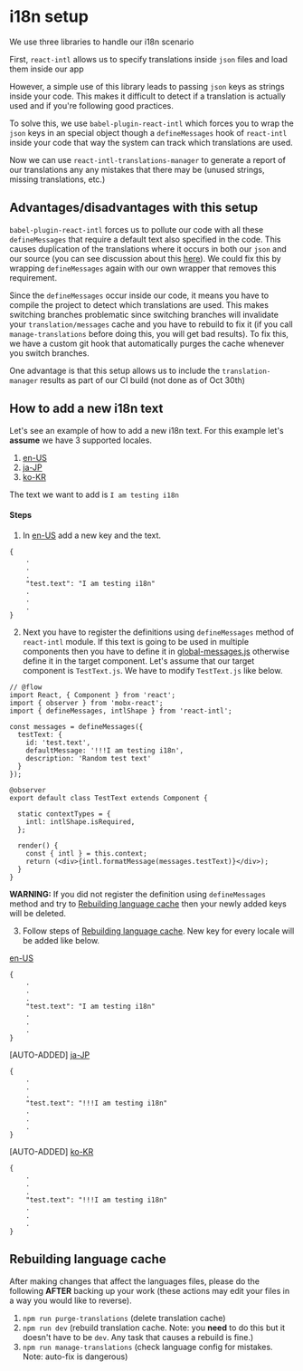 # i18n setup

We use three libraries to handle our i18n scenario

First, `react-intl` allows us to specify translations inside `json` files and load them inside our app

However, a simple use of this library leads to passing `json` keys as strings inside your code. This makes it difficult to detect if a translation is actually used and if you're following good practices. 

To solve this, we use `babel-plugin-react-intl` which forces you to wrap the `json` keys in an special object though a `defineMessages` hook of `react-intl` inside your code that way the system can track which translations are used.

Now we can use `react-intl-translations-manager` to generate a report of our translations any any mistakes that there may be (unused strings, missing translations, etc.)

## Advantages/disadvantages with this setup

`babel-plugin-react-intl` forces us to pollute our code with all these `defineMessages` that require a default text also specified in the code. This causes duplication of the translations where it occurs in both our `json` and our source (you can see discussion about this [here](https://github.com/yahoo/babel-plugin-react-intl/issues/43)). We could fix this by wrapping `defineMessages` again with our own wrapper that removes this requirement.

Since the `defineMessages` occur inside our code, it means you have to compile the project to detect which translations are used. This makes switching branches problematic since switching branches will invalidate your `translation/messages` cache and you have to rebuild to fix it (if you call `manage-translations` before doing this, you will get bad results). To fix this, we have a custom git hook that automatically purges the cache whenever you switch branches.

One advantage is that this setup allows us to include the `translation-manager` results as part of our CI build (not done as of Oct 30th)

## How to add a new i18n text

Let's see an example of how to add a new i18n text. For this example let's **assume** we have 3 supported locales.
1. [en-US](https://github.com/Emurgo/yoroi-mobile/blob/develop/src/i18n/locales/en-US.json)
2. [ja-JP](https://github.com/Emurgo/yoroi-mobile/blob/develop/src/i18n/locales/ja-JP.json)
3. [ko-KR](https://github.com/Emurgo/yoroi-mobile/blob/develop/src/i18n/locales/ko-KR.json)

The text we want to add is `I am testing i18n`

#### Steps
1. In [en-US](https://github.com/Emurgo/yoroi-mobile/blob/develop/src/i18n/locales/en-US.json) add a new key and the text.
```
{
    .
    .
    .
    "test.text": "I am testing i18n"
    .
    .
    .
}
```

2. Next you have to register the definitions using `defineMessages` method of `react-intl` module. If this text is going to be used in multiple components then you have to define it in [global-messages.js](https://github.com/Emurgo/yoroi-mobile/blob/develop/src/i18n/global-messages.js) otherwise define it in the target component. Let's assume that our target component is `TestText.js`. We have to modify `TestText.js` like below.
```
// @flow
import React, { Component } from 'react';
import { observer } from 'mobx-react';
import { defineMessages, intlShape } from 'react-intl';

const messages = defineMessages({
  testText: {
    id: 'test.text',
    defaultMessage: '!!!I am testing i18n',
    description: 'Random test text'
  }
});

@observer
export default class TestText extends Component {

  static contextTypes = {
    intl: intlShape.isRequired,
  };

  render() {
    const { intl } = this.context;
    return (<div>{intl.formatMessage(messages.testText)}</div>);
  }
}
```

**WARNING:** If you did not register the definition using `defineMessages` method and try to [Rebuilding language cache](https://github.com/Emurgo/yoroi-mobile/tree/develop/src/i18n#rebuilding-language-cache) then your newly added keys will be deleted.

3. Follow steps of [Rebuilding language cache](https://github.com/Emurgo/yoroi-mobile/tree/develop/src/i18n#rebuilding-language-cache). New key for every locale will be added like below.

[en-US](https://github.com/Emurgo/yoroi-mobile/blob/develop/src/i18n/locales/en-US.json)
```
{
    .
    .
    .
    "test.text": "I am testing i18n"
    .
    .
    .
}
```

[AUTO-ADDED] [ja-JP](https://github.com/Emurgo/yoroi-mobile/blob/develop/src/i18n/locales/ja-JP.json)
```
{
    .
    .
    .
    "test.text": "!!!I am testing i18n"
    .
    .
    .
}
```

[AUTO-ADDED] [ko-KR](https://github.com/Emurgo/yoroi-mobile/blob/develop/src/i18n/locales/ko-KR.json)
```
{
    .
    .
    .
    "test.text": "!!!I am testing i18n"
    .
    .
    .
}
```

## Rebuilding language cache

After making changes that affect the languages files, please do the following **AFTER** backing up your work (these actions may edit your files in a way you would like to reverse).

1) `npm run purge-translations` (delete translation cache)
2) `npm run dev` (rebuild translation cache. Note: you **need** to do this but it doesn't have to be `dev`. Any task that causes a rebuild is fine.)
3) `npm run manage-translations` (check language config for mistakes. Note: auto-fix is dangerous)

